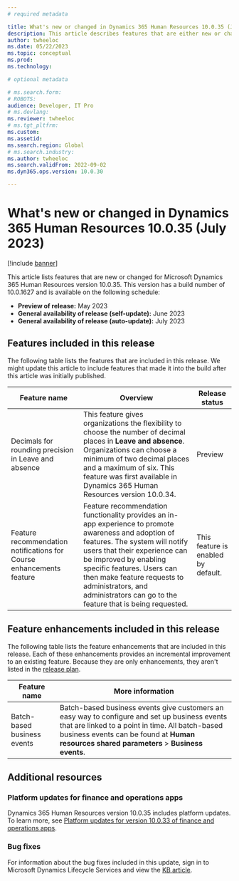 ```yaml
---
# required metadata

title: What's new or changed in Dynamics 365 Human Resources 10.0.35 (July 2023)
description: This article describes features that are either new or changed in the Microsoft Dynamics 365 Human Resources version 10.0.35 preview release.
author: twheeloc
ms.date: 05/22/2023
ms.topic: conceptual
ms.prod: 
ms.technology: 

# optional metadata

# ms.search.form: 
# ROBOTS: 
audience: Developer, IT Pro
# ms.devlang: 
ms.reviewer: twheeloc
# ms.tgt_pltfrm: 
ms.custom: 
ms.assetid: 
ms.search.region: Global
# ms.search.industry: 
ms.author: twheeloc
ms.search.validFrom: 2022-09-02 
ms.dyn365.ops.version: 10.0.30

---
```


# What's new or changed in Dynamics 365 Human Resources 10.0.35 (July 2023)

[!include [banner](../../includes/preview-banner.md)]

This article lists features that are new or changed for Microsoft Dynamics 365 Human Resources version 10.0.35. This version has a build number of 10.0.1627 and is available on the following schedule:

- **Preview of release:** May 2023
- **General availability of release (self-update):** June 2023
- **General availability of release (auto-update):** July 2023

## Features included in this release

The following table lists the features that are included in this release. We might update this article to include features that made it into the build after this article was initially published.

| Feature name | Overview | Release status |
|----|----|----|
| Decimals for rounding precision in Leave and absence | This feature gives organizations the flexibility to choose the number of decimal places in **Leave and absence**. Organizations can choose a minimum of two decimal places and a maximum of six. This feature was first available in Dynamics 365 Human Resources version 10.0.34. | Preview |
| Feature recommendation notifications for Course enhancements feature | Feature recommendation functionality provides an in-app experience to promote awareness and adoption of features. The system will notify users that their experience can be improved by enabling specific features. Users can then make feature requests to administrators, and administrators can go to the feature that is being requested. | This feature is enabled by default. |

## Feature enhancements included in this release

The following table lists the feature enhancements that are included in this release. Each of these enhancements provides an incremental improvement to an existing feature. Because they are only enhancements, they aren't listed in the [release plan](/dynamics365-release-plan/2021wave2/finance-operations/dynamics365-finance).

| Feature name | More information |
|--------------|------------------|
| Batch-based business events | Batch-based business events give customers an easy way to configure and set up business events that are linked to a point in time. All batch-based business events can be found at **Human resources shared parameters** \> **Business events**. |

## Additional resources

### Platform updates for finance and operations apps

Dynamics 365 Human Resources version 10.0.35 includes platform updates. To learn more, see [Platform updates for version 10.0.33 of finance and operations apps](../../fin-ops-core/dev-itpro/get-started/whats-new-platform-updates-10-0-35.md).

### Bug fixes

For information about the bug fixes included in this update, sign in to Microsoft Dynamics Lifecycle Services and view the [KB article](https://fix.lcs.dynamics.com/Issue/Details?bugId=817204).
